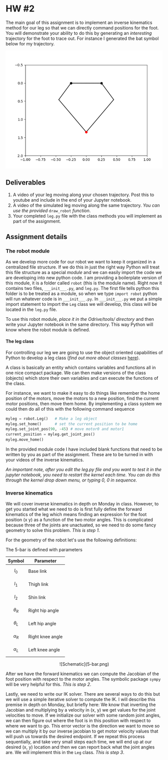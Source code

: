 

# HW #2

The main goal of this assignment is to implement an inverse kinematics method for our leg so that we can directly command positions for the foot. You will demonstrate your ability to do this by generating an *interesting* trajectory for the foot to trace out. For instance I generated the bat symbol below for my trajectory.

![Bat symbol](movie.gif)

## Deliverables

1. A video of your leg moving along your chosen trajectory. Post this to youtube and include in the end of your Jupyter notebook.
2. A video of the simulated leg moving along the same trajectory. *You can use the provided* ```draw_robot``` *function*.
3. Your completed ```leg.py``` file with the class methods you will implement as part of the assignment.

## Assignment details

### The robot module

As we develop more code for our robot we want to keep it organized in a centralized file structure. If we do this in just the right way Python will treat this file structure as a special _module_ and we can easily import the code we are developing into new python code. I am providing a boilerplate version of this module, it is a folder called ```robot``` (this is the module name). Right now it contains two files, ```___init___.py```, and ```leg.py```. The first file tells python this folder is to be treated as a module, so when we type ```import robot``` python will run whatever code is in ```___init___.py```. In ```___init___.py``` we put a simple import statement to import the ```Leg``` class we will develop, this class will be located in the ```leg.py``` file. 

To use this robot module, _place it in the Odrive/tools/ directory_ and then write your Jupyter notebook in the same directory. This way Python will know where the robot module is defined.

#### The leg class
For controlling our leg we are going to use the object oriented capabilities of Python to develop a leg class (*find out more about classes* [here](http://python-textbok.readthedocs.io/en/1.0/Classes.html)).

A class is basically an entity which contains variables and functions all in one nice compact package. We can then make versions of the class (objects) which store their own variables and can execute the functions of the class. 

For instance, we want to make it easy to do things like remember the home position of the motors, move the motors to a new position, find the current motor positions, then move them home. By implementing a class system we could then do all of this with the following command sequence

```python
myleg = robot.Leg()   # Make a leg object 
myleg.set_home()      # set the current position to be home
myleg.set_joint_pos(90, -45) # move motor0 and motor1
current_position = myleg.get_joint_pos()
myleg.move_home()
```

In the provided module code I have included blank functions that need to be written by you as part of the assignment. These are to be turned in with your videos of the inverse kinematics.

_An important note, after you edit the leg.py file and you want to test it in the jupyter notebook, you need to restart the kernel each time. You can do this through the kernel drop down menu, or typing 0, 0 in sequence._


### Inverse kinematics

We will cover inverse kinematics in depth on Monday in class. However, to get you started what we need to do is first fully define the forward kinematics of the leg which means finding an expression for the foot position (x y) as a function of the two motor angles. This is complicated because three of the joints are unactuated, so we need to do some fancy geometry to solve this problem. _This is step 1_.

For the geometry of the robot let's use the following definitions: 

The 5-bar is defined with parameters 

| Symbol | Parameter | 
|---|---|
|$$l_0$$ | Base link | 
| $$l_1$$ | Thigh link |
| $$l_2$$ | Shin link | 
| $$\theta_R$$ | Right hip angle | 
| $$\theta_L$$ | Left hip angle | 
| $$\alpha_R$$ | Right knee angle |
| $$\alpha_L$$ | Left knee angle |

<center>![Schematic](5-bar.png)</center>

After we have the forward kinematics we can compute the Jacobian of the foot position with respect to the motor angles. The symbolic package ```sympy``` will be very helpful for this. _This is step 2_.

Lastly, we need to write our IK solver. There are several ways to do this but we will use a simple iterative solver to compute the IK. I will describe this premise in depth on Monday, but briefly here: We know that inverting the Jacobian and multiplying by a velocity in (x, y) we get values for the joint velocities to move. If we initialize our solver with some random joint angles, we can then figure out where the foot is in this position with respect to where we want to go. This error vector is the direction we want to move so we can multiply it by our inverse jacobian to get motor velocity values that will push us towards the desired endpoint. If we repeat this process sequentially, and take very small steps each time, we will end up at our desired (x, y) location and then we can report back what the joint angles are. We will implement this in the ```Leg``` class. _This is step 3_. 







    